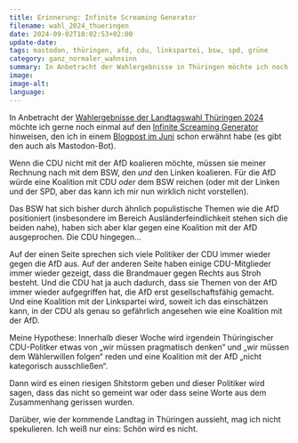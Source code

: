 ```yaml
---
title: Erinnerung: Infinite Screaming Generator
filename: wahl_2024_thueringen
date: 2024-09-02T10:02:53+02:00
update-date:
tags: mastodon, thüringen, afd, cdu, linkspartei, bsw, spd, grüne
category: ganz_normaler_wahnsinn
summary: In Anbetracht der Wahlergebnisse in Thüringen möchte ich noch einmal auf den Infinite Screming Generator hinweisen.
image:
image-alt:
language:
---
```


In Anbetracht der [Wahlergebnisse der Landtagswahl Thüringen 2024](https://www.tagesschau.de/wahl/archiv/2024-09-01-LT-DE-TH/index-content.shtml) möchte ich gerne noch einmal auf den [Infinite Screaming Generator](https://nora.zone/bots/scream.html) hinweisen, den ich in einem [Blogpost im Juni](/blogposts/infinite_screaming) schon erwähnt habe (es gibt den auch als Mastodon-Bot).

Wenn die CDU nicht mit der AfD koalieren möchte, müssen sie meiner Rechnung nach mit dem BSW, den _und_ den Linken koalieren. Für die AfD würde eine Koalition mit CDU _oder_ dem BSW reichen (oder mit der Linken und der SPD, aber das kann ich mir nun wirklich nicht vorstellen).

Das BSW hat sich bisher durch ähnlich populistische Themen wie die AfD positioniert (insbesondere im Bereich Ausländerfeindlichkeit stehen sich die beiden nahe), haben sich aber klar gegen eine Koalition mit der AfD ausgeprochen. Die CDU hingegen…

Auf der einen Seite sprechen sich viele Politiker der CDU immer wieder gegen die AfD aus. Auf der anderen Seite haben einige CDU-Mitglieder immer wieder gezeigt, dass die Brandmauer gegen Rechts aus Stroh besteht. Und die CDU hat ja auch dadurch, dass sie Themen von der AfD immer wieder aufgegriffen hat, die AfD erst gesellschaftsfähig gemacht. Und eine Koalition mit der Linkspartei wird, soweit ich das einschätzen kann, in der CDU als genau so gefährlich angesehen wie eine Koalition mit der AfD.

Meine Hypothese: Innerhalb dieser Woche wird irgendein Thüringischer CDU-Politker etwas von „wir müssen pragmatisch denken“ und „wir müssen dem Wählerwillen folgen“ reden und eine Koalition mit der AfD „nicht kategorisch ausschließen“.

Dann wird es einen riesigen Shitstorm geben und dieser Politiker wird sagen, dass das nicht so gemeint war oder dass seine Worte aus dem Zusammenhang gerissen wurden.

Darüber, wie der kommende Landtag in Thüringen aussieht, mag ich nicht spekulieren. Ich weiß nur eins: Schön wird es nicht.
